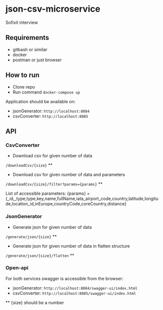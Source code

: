 # json-csv-microservice
Sofixit interview

## Requirements

* gitbash or similar
* docker
* postman or just browser

## How to run

* Clone repo
* Run command `docker-compose up`

Application should be available on:
* jsonGenerator: `http://localhost:8084`
* csvConverter: `http://localhost:8085`

## API

### CsvConverter
* Download csv for given number of data

`/downloadCsv/{size}` **

* Download csv for given number of data and parameters

`/downloadCsv/{size}/filter?params={params}` **

List of accessible parameters:
{params} = {_id,_type,type,key,name,fullName,iata_airport_code,country,latitude,longitude,location_id,inEurope,countryCode,coreCountry,distance}

### JsonGenerator
* Generate json for given number of data

`/generate/json/{size}` **

* Generate json for given number of data in flatten structure 

`/generate/json/{size}/flatten` **

### Open-api

For both services swagger is accessible from the browser:

* jsonGenerator: `http://localhost:8084/swagger-ui/index.html`
* csvConverter: `http://localhost:8085/swagger-ui/index.html`



** {size} should be a number
